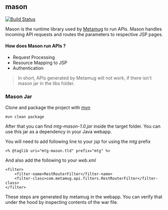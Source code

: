 ## mason

[![Build Status](https://travis-ci.org/metamug/mason.svg?branch=master)](https://travis-ci.org/metamug/mason) 

Mason is the runtime library used by [Metamug](https://metamug.com) to run APIs. Mason handles incoming API requests and routes the parameters to respective JSP pages.

#### How does Mason run APIs ?

- Request Processing
- Resource Mapping to JSP
- Authentication

> In short, APIs generated by Metamug will not work, if there isn't mason jar in the libs folder.

### Mason Jar

Clone and package the project with <a href="https://maven.apache.org/download.cgi" target="_blank">mvn</a>

```
mvn clean package
```

After that you can find *mtg-mason-1.0.jar* inside the target folder. You can use this jar as a dependency in your Java webapp.

You will need to add following line to your jsp for using the *mtg* prefix
```  
<% @taglib uri="mtg-mason.tld" prefix="mtg" %>
```

And also add the following to your *web.xml*
```
<filter>
    <filter-name>RestRouterFilter</filter-name>
    <filter-class>com.metamug.api.filters.RestRouterFilter</filter-class>
</filter>
```

These steps are generated by metamug in the webapp. You can verify that under the hood by inspecting contents of the war file.
